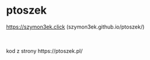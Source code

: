 # ptoszek

https://szymon3ek.click (szymon3ek.github.io/ptoszek/)

<br>
<br>
kod z strony https://ptoszek.pl/

